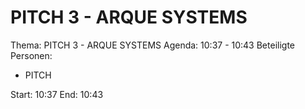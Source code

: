 # PITCH 3 - ARQUE SYSTEMS
Thema: PITCH 3 - ARQUE SYSTEMS
Agenda: 10:37 - 10:43
Beteiligte Personen:
- PITCH

Start: 10:37
End: 10:43
